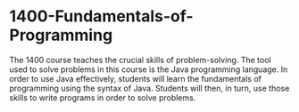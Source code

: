 # 1400-Fundamentals-of-Programming
The 1400 course teaches the crucial skills of problem-solving. The tool used to solve problems in this course is the Java programming language. In order to use Java effectively, students will learn the fundamentals of programming using the syntax of Java. Students will then, in turn, use those skills to write programs in order to solve problems.
